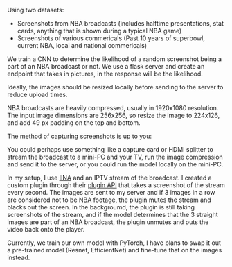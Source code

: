 Using two datasets:
- Screenshots from NBA broadcasts (includes halftime presentations, stat cards, anything that is shown during a typical NBA game)
- Screenshots of various commericals (Past 10 years of superbowl, current NBA, local and national commericals)

We train a CNN to determine the likelihood of a random screenshot being a part of an NBA broadcast or not.
We use a flask server and create an endpoint that takes in pictures, in the response will be the likelihood.

Ideally, the images should be resized locally before sending to the server to reduce upload times.

NBA broadcasts are heavily compressed, usually in 1920x1080 resolution.
The input image dimensions are 256x256, so resize the image to 224x126, and add 49 px padding on the top and bottom.

The method of capturing screenshots is up to you: 

You could perhaps use something like a capture card or HDMI splitter to stream the broadcast to a mini-PC and your TV, run the image compression and send it to the server, or you could run the model locally on the mini-PC.

In my setup, I use [IINA](https://iina.io) and an IPTV stream of the broadcast. I created a custom plugin through their [plugin API](https://docs.iina.io) that takes a screenshot of the stream every second. The images are sent to my server and if 3 images in a row are considered not to be NBA footage, the plugin mutes the stream and blacks out the screen.
In the backgroumd, the plugin is still taking screenshots of the stream, and if the model determines that the 3 straight images are part of an NBA broadcast, the plugin unmutes and puts the video back onto the player.


Currently, we train our own model with PyTorch, I have plans to swap it out a pre-trained model (Resnet, EfficientNet) and fine-tune that on the images instead.
